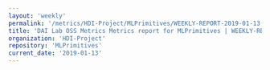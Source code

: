```yaml
---
layout: 'weekly'
permalink: '/metrics/HDI-Project/MLPrimitives/WEEKLY-REPORT-2019-01-13'
title: 'DAI Lab OSS Metrics Metrics report for MLPrimitives | WEEKLY-REPORT-2019-01-13'
organization: 'HDI-Project'
repository: 'MLPrimitives'
current_date: '2019-01-13'
---
```

